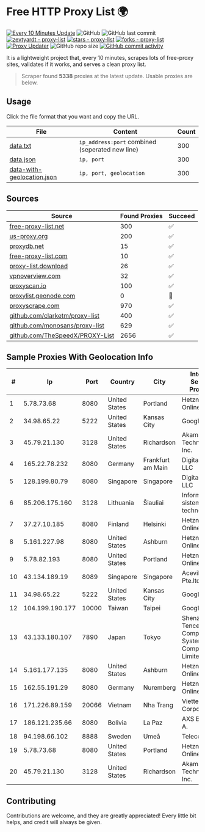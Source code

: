 
# Free HTTP Proxy List 🌍

[![Every 10 Minutes Update](https://github.com/mertguvencli/http-proxy-list/actions/workflows/main.yml/badge.svg?branch=main)](https://github.com/mertguvencli/http-proxy-list/actions/workflows/main.yml)
![GitHub](https://img.shields.io/github/license/mertguvencli/http-proxy-list)
![GitHub last commit](https://img.shields.io/github/last-commit/mertguvencli/http-proxy-list)
[![zevtyardt - proxy-list](https://img.shields.io/static/v1?label=zevtyardt&message=proxy-list&color=blue&logo=github)](https://github.com/zevtyardt/proxy-list "Go to GitHub repo")
[![stars - proxy-list](https://img.shields.io/github/stars/zevtyardt/proxy-list?style=social)](https://github.com/zevtyardt/proxy-list)
[![forks - proxy-list](https://img.shields.io/github/forks/zevtyardt/proxy-list?style=social)](https://github.com/zevtyardt/proxy-list)
[![Proxy Updater](https://github.com/zevtyardt/proxy-list/workflows/Proxy%20Updater/badge.svg)](https://github.com/zevtyardt/proxy-list/actions?query=workflow:"Proxy+Updater")
![GitHub repo size](https://img.shields.io/github/repo-size/zevtyardt/proxy-list)
[![GitHub commit activity](https://img.shields.io/github/commit-activity/m/zevtyardt/proxy-list?logo=commits)](https://github.com/zevtyardt/proxy-list/commits/main)

It is a lightweight project that, every 10 minutes, scrapes lots of free-proxy sites, validates if it works, and serves a clean proxy list.

> Scraper found **5338** proxies at the latest update. Usable proxies are below.

## Usage

Click the file format that you want and copy the URL.

|File|Content|Count|
|----|-------|-----|
|[data.txt](https://raw.githubusercontent.com/mertguvencli/http-proxy-list/main/proxy-list/data.txt)|`ip_address:port` combined (seperated new line)|300|
|[data.json](https://raw.githubusercontent.com/mertguvencli/http-proxy-list/main/proxy-list/data.json)|`ip, port`|300|
|[data-with-geolocation.json](https://raw.githubusercontent.com/mertguvencli/http-proxy-list/main/proxy-list/data-with-geolocation.json)|`ip, port, geolocation`|300|

## Sources

|Source|Found Proxies|Succeed|
|------|-------------|-------|
|[free-proxy-list.net](https://free-proxy-list.net)|300|✅|
|[us-proxy.org](https://www.us-proxy.org)|200|✅|
|[proxydb.net](http://proxydb.net)|15|✅|
|[free-proxy-list.com](https://free-proxy-list.com/?page=&port=&type%5B%5D=http&type%5B%5D=https&up_time=0&search=Search)|10|✅|
|[proxy-list.download](https://www.proxy-list.download/HTTP)|26|✅|
|[vpnoverview.com](https://vpnoverview.com/privacy/anonymous-browsing/free-proxy-servers)|32|✅|
|[proxyscan.io](https://www.proxyscan.io)|100|✅|
|[proxylist.geonode.com](https://proxylist.geonode.com/api/proxy-list?limit=300&page=1&sort_by=lastChecked&sort_type=desc&protocols=http,https)|0|🚫|
|[proxyscrape.com](https://api.proxyscrape.com/v2/?request=displayproxies&protocol=http&timeout=10000&country=all&ssl=all&anonymity=all)|970|✅|
|[github.com/clarketm/proxy-list](https://raw.githubusercontent.com/clarketm/proxy-list/master/proxy-list-raw.txt)|400|✅|
|[github.com/monosans/proxy-list](https://raw.githubusercontent.com/monosans/proxy-list/main/proxies/http.txt)|629|✅|
|[github.com/TheSpeedX/PROXY-List](https://raw.githubusercontent.com/TheSpeedX/PROXY-List/master/http.txt)|2656|✅|


## Sample Proxies With Geolocation Info

|#|Ip|Port|Country|City|Internet Service Provider|
|-|--|----|-------|----|-------------------------|
|1|5.78.73.68|8080|United States|Portland|Hetzner Online GmbH|
|2|34.98.65.22|5222|United States|Kansas City|Google LLC|
|3|45.79.21.130|3128|United States|Richardson|Akamai Technologies, Inc.|
|4|165.22.78.232|8080|Germany|Frankfurt am Main|DigitalOcean, LLC|
|5|128.199.80.79|8080|Singapore|Singapore|DigitalOcean, LLC|
|6|85.206.175.160|3128|Lithuania|Šiauliai|Informacines sistemos ir technologijos|
|7|37.27.10.185|8080|Finland|Helsinki|Hetzner Online GmbH|
|8|5.161.227.98|8080|United States|Ashburn|Hetzner Online GmbH|
|9|5.78.82.193|8080|United States|Portland|Hetzner Online GmbH|
|10|43.134.189.19|8089|Singapore|Singapore|Aceville Pte.ltd|
|11|34.98.65.22|5222|United States|Kansas City|Google LLC|
|12|104.199.190.177|10000|Taiwan|Taipei|Google LLC|
|13|43.133.180.107|7890|Japan|Tokyo|Shenzhen Tencent Computer Systems Company Limited|
|14|5.161.177.135|8080|United States|Ashburn|Hetzner Online GmbH|
|15|162.55.191.29|8080|Germany|Nuremberg|Hetzner Online GmbH|
|16|171.226.89.159|20066|Vietnam|Nha Trang|Viettel Corporation|
|17|186.121.235.66|8080|Bolivia|La Paz|AXS Bolivia S. A.|
|18|94.198.66.102|8888|Sweden|Umeå|Telecom3|
|19|5.78.73.68|8080|United States|Portland|Hetzner Online GmbH|
|20|45.79.21.130|3128|United States|Richardson|Akamai Technologies, Inc.|



## Contributing

Contributions are welcome, and they are greatly appreciated! Every
little bit helps, and credit will always be given.

